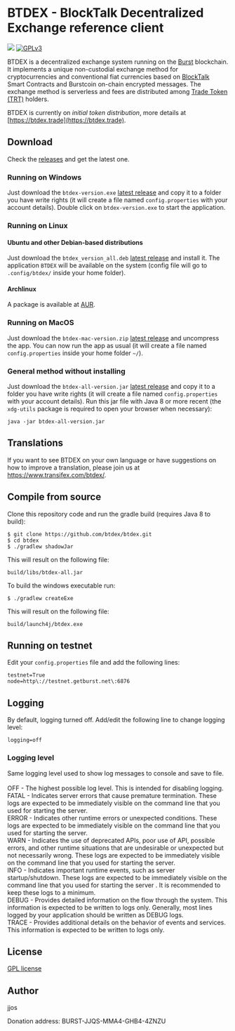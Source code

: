 # BTDEX - BlockTalk Decentralized Exchange reference client

![](https://github.com//btdex/btdex/workflows/BTDEX%20Build/badge.svg)
[![GPLv3](https://img.shields.io/badge/license-GPLv3-blue.svg)](LICENSE)

BTDEX is a decentralized exchange system running on the [Burst](https://www.burst-coin.org/) blockchain.
It implements a unique non-custodial exchange method for cryptocurrencies and conventional fiat currencies based on [BlockTalk](https://github.com/jjos2372/blocktalk) Smart Contracts and Burstcoin on-chain encrypted messages.
The exchange method is serverless and fees are distributed among [Trade Token (TRT)](https://explore.burstcoin.ro/asset/12402415494995249540) holders.

BTDEX is currently on *initial token distribution*, more details at [https://btdex.trade](https://btdex.trade).

## Download

Check the [releases](https://github.com/btdex/btdex/releases) and get the latest one.

### Running on Windows
Just download the `btdex-version.exe` [latest release](https://github.com/btdex/btdex/releases) and copy it
to a folder you have write rights (it will create a file named `config.properties` with your account details).
Double click on `btdex-version.exe` to start the application.

### Running on Linux

#### Ubuntu and other Debian-based distributions
Just download the `btdex_version_all.deb` [latest release](https://github.com/btdex/btdex/releases) and install it.
The application `BTDEX` will be available on the system (config file will go to `.config/btdex/` inside your home folder).

#### Archlinux
A package is available at [AUR](https://aur.archlinux.org/packages/btdex/).

### Running on MacOS
Just download the `btdex-mac-version.zip` [latest release](https://github.com/btdex/btdex/releases) and uncompress the app.
You can now run the app as usual (it will create a file named `config.properties` inside your home folder `~/`).

### General method without installing
Just download the `btdex-all-version.jar` [latest release](https://github.com/btdex/btdex/releases) and copy it
to a folder you have write rights (it will create a file named `config.properties` with your account details).
Run this jar file with Java 8 or more recent (the `xdg-utils` package is required to open your browser when necessary):

`java -jar btdex-all-version.jar`

## Translations
If you want to see BTDEX on your own language or have suggestions on how to improve a translation, please join us at https://www.transifex.com/btdex/.

## Compile from source

Clone this repository code and run the gradle build (requires Java 8 to build):

```
$ git clone https://github.com/btdex/btdex.git
$ cd btdex
$ ./gradlew shadowJar
```

This will result on the following file:

`build/libs/btdex-all.jar`

To build the windows executable run:

`$ ./gradlew createExe`

This will result on the following file:

`build/launch4j/btdex.exe`

## Running on testnet

Edit your `config.properties` file and add the following lines:

```
testnet=True
node=http\://testnet.getburst.net\:6876
```
## Logging

By default, logging turned off. Add/edit the following line to change logging level:

```
logging=off
```
### Logging level
Same logging level used to show log messages to console and save to file.<br><br>
OFF - The highest possible log level. This is intended for disabling logging.<br>
FATAL - Indicates server errors that cause premature termination. These logs are expected to be immediately visible on the command line that you used for starting the server.<br>
ERROR - Indicates other runtime errors or unexpected conditions. These logs are expected to be immediately visible on the command line that you used for starting the server.<br>
WARN - Indicates the use of deprecated APIs, poor use of API, possible errors, and other runtime situations that are undesirable or unexpected but not necessarily wrong. These logs are expected to be immediately visible on the command line that you used for starting the server.<br>
INFO - Indicates important runtime events, such as server startup/shutdown. These logs are expected to be immediately visible on the command line that you used for starting the server . It is recommended to keep these logs to a minimum.<br>
DEBUG - Provides detailed information on the flow through the system. This information is expected to be written to logs only. Generally, most lines logged by your application should be written as DEBUG logs.<br>
TRACE - Provides additional details on the behavior of events and services. This information is expected to be written to logs only.<br>

## License
[GPL license](LICENSE)

## Author
jjos

Donation address: BURST-JJQS-MMA4-GHB4-4ZNZU
